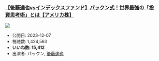 ### [【後藤達也vsインデックスファンド】パックン式！世界最強の「投資思考術」とは【アメリカ株】](https://www.youtube.com/watch?v=xcbxnXpIizM)
[![](https://img.youtube.com/vi/xcbxnXpIizM/sddefault.jpg)](https://www.youtube.com/watch?v=xcbxnXpIizM)
-   公開日: 2023-12-07
-   視聴数: 1,424,563
-   **いいね数: 15,412**
-   出演者: パックン, [後藤達也](/rehacq_fan/people/後藤達也 "wikilink")
